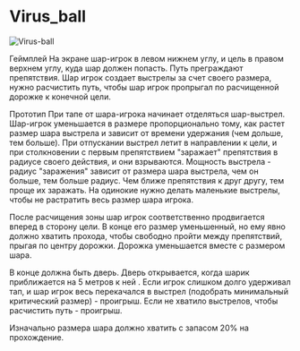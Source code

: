 # Virus_ball

![Virus-ball](https://github.com/AntonioZhezhel/Virus_ball/assets/42389663/acaee4c4-39ea-4fea-b027-a1c92f005091)

Геймплей
На экране шар-игрок в левом нижнем углу, и цель в правом верхнем углу, куда шар должен попасть. Путь преграждают препятствия. Шар игрок создает выстрелы за счет своего размера, нужно расчистить путь, чтобы шар игрок пропрыгал по расчищенной дорожке к конечной цели.

Прототип
При тапе от шара-игрока начинает отделяться шар-выстрел. Шар-игрок уменьшается в размере пропорционально тому, как растет размер шара выстрела и зависит от времени удержания (чем дольше, тем больше). При отпускании выстрел летит в направлении к цели, и при столкновении с первым препятствием "заражает" препятствия в радиусе своего действия, и они взрываются. 
Мощность выстрела - радиус "заражения" зависит от размера шара выстрела, чем он больше, тем больше радиус. Чем ближе препятствия к друг другу, тем проще их заражать. На одинокие нужно делать маленькие выстрелы, чтобы не растратить весь размер шара игрока. 

После расчищения зоны шар игрок соответственно продвигается вперед в сторону цели. В конце его размер уменьшенный, но ему явно должно хватить прохода, чтобы свободно пройти между препятствий, прыгая по центру дорожки. Дорожка уменьшается вместе с размером шара.

В конце должна быть дверь. Дверь открывается, когда шарик приближается на 5 метров к ней
.
Если игрок слишком долго удерживал тап, и шар игрок весь перекачался в выстрел (подобрать минимальный критический размер) - проигрыш. Если не хватило выстрелов, чтобы расчистить путь - проигрыш. 

Изначально размера шара должно хватить с запасом 20% на прохождение. 
